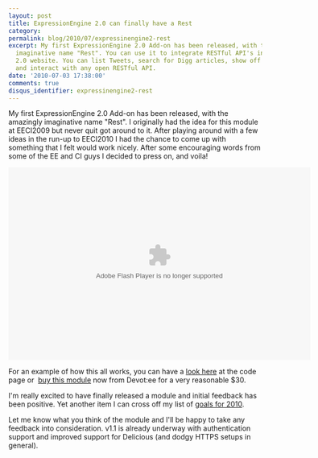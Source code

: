 ```yaml
---
layout: post
title: ExpressionEngine 2.0 can finally have a Rest
category: 
permalink: blog/2010/07/expressinengine2-rest
excerpt: My first ExpressionEngine 2.0 Add-on has been released, with the amazingly
  imaginative name "Rest". You can use it to integrate RESTful API's into your ExpressionEngine
  2.0 website. You can list Tweets, search for Digg articles, show off Flickr photographs
  and interact with any open RESTful API.
date: '2010-07-03 17:38:00'
comments: true
disqus_identifier: expressinengine2-rest
---
```


My first ExpressionEngine 2.0 Add-on has been released, with the amazingly imaginative name "Rest". I originally had the idea for this module at EECI2009 but never quit got around to it. After playing around with a few ideas in the run-up to EECI2010 I had the chance to come up with something that I felt would work nicely. After some encouraging words from some of the EE and CI guys I decided to press on, and voila!

<object style="display: block; margin-left: auto; margin-right: auto;" classid="clsid:d27cdb6e-ae6d-11cf-96b8-444553540000" width="600" height="383" codebase="http://download.macromedia.com/pub/shockwave/cabs/flash/swflash.cab#version=6,0,40,0">
<param name="loop" value="false">
<param name="quality" value="high">
<param name="src" value="http://blip.tv/play/g7lmgerREgA.m4v">
<embed style="display: block; margin-left: auto; margin-right: auto;" width="600" height="383" src="http://blip.tv/play/g7lmgerREgA.m4v" loop="false" quality="high" type="application/x-shockwave-flash"></embed>
</object>

For an example of how this all works, you can have a [look here]({page_url(24)} "ExpressionEngine 2.0: Rest") at the code page or  [buy this module](http://devot-ee.com/addons/rest/) now from Devot:ee for a very reasonable $30.

I'm really excited to have finally released a module and initial feedback has been positive. Yet another item I can cross off my list of [goals for 2010]({page_url(17)} "Goals").

Let me know what you think of the module and I'll be happy to take any feedback into consideration. v1.1 is already underway with authentication support and improved support for Delicious (and dodgy HTTPS setups in general).

